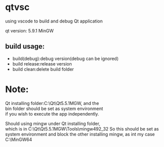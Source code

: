 # qtvsc
using vscode to build and debug Qt application

qt version: 5.9.1 MinGW  

## build usage:  
+ build(debug):debug version(debug can be ignored)  
+ build release:release version  
+ build clean:delete build folder


# Note:  
Qt installing folder:C:\Qt\Qt5.5.1MGW, and the  
bin folder should be set as system environment  
if you wish to execute the app independently.

Should using mingw under Qt installing folder,   
which is in C:\Qt\Qt5.5.1MGW\Tools\mingw492_32 
So this should be set as system environment and
block the other installing mingw, as int my case  
C:\MinGW64
